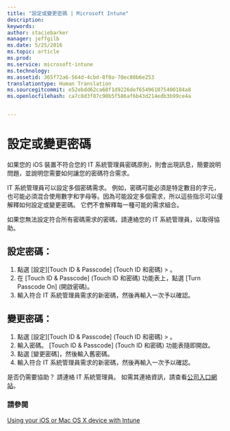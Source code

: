 ```yaml
---
title: "設定或變更密碼 | Microsoft Intune"
description: 
keywords: 
author: staciebarker
manager: jeffgilb
ms.date: 5/25/2016
ms.topic: article
ms.prod: 
ms.service: microsoft-intune
ms.technology: 
ms.assetid: 365f72a6-564d-4cbd-8f0a-70ec80b6e253
translationtype: Human Translation
ms.sourcegitcommit: e52ebdd62ca68f1d9226def654961075400184a8
ms.openlocfilehash: ca7c8d3f87c90b5f586af6b43d214edb3b99ce4a


---
```


# 設定或變更密碼

如果您的 iOS 裝置不符合您的 IT 系統管理員密碼原則，則會出現訊息，簡要說明問題，並說明您需要如何讓您的密碼符合需求。

IT 系統管理員可以設定多個密碼需求。 例如，密碼可能必須是特定數目的字元，也可能必須混合使用數字和字母等。因為可能設定多個需求，所以這些指示可以僅解釋如何設定或變更密碼。 它們不會解釋每一種可能的需求組合。 

如果您無法設定符合所有密碼需求的密碼，請連絡您的 IT 系統管理員，以取得協助。

## 設定密碼：

1. 點選 [設定][Touch ID & Passcode] (Touch ID 和密碼) > 。
2. 在 [Touch ID & Passcode] (Touch ID 和密碼) 功能表上，點選 [Turn Passcode On] (開啟密碼)。
3. 輸入符合 IT 系統管理員需求的新密碼，然後再輸入一次予以確認。

## 變更密碼：

1. 點選 [設定][Touch ID & Passcode] (Touch ID 和密碼) > 。
2. 輸入密碼。 [Touch ID & Passcode] (Touch ID 和密碼) 功能表隨即開啟。
2. 點選 [變更密碼]，然後輸入舊密碼。
3. 輸入符合 IT 系統管理員需求的新密碼，然後再輸入一次予以確認。

是否仍需要協助？ 請連絡 IT 系統管理員。 如需其連絡資訊，請查看[公司入口網站](http://portal.manage.microsoft.com)。

### 請參閱
[Using your iOS or Mac OS X device with Intune](using-your-ios-or-mac-os-x-device-with-intune.md)


<!--HONumber=Jun16_HO4-->


